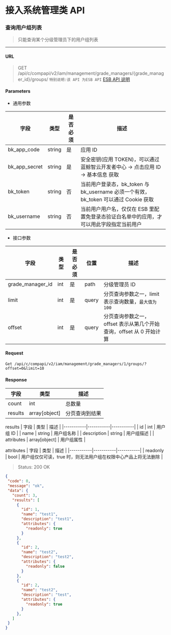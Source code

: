 # 接入系统管理类 API
### 查询用户组列表

> 只能查询某个分级管理员下的用户组列表

-------

#### URL

> GET /api/c/compapi/v2/iam/management/grade_managers/{grade_manager_id}/groups/
> `特别说明:该 API 为ESB API` [ESB API 说明](../01-Overview/01-BackendAPIvsESBAPI.md)


#### Parameters

* 通用参数

| 字段 |  类型 |是否必须  | 描述  |
|--------|--------|--------|--------|
|bk_app_code|string|是|应用 ID|
|bk_app_secret|string|是|安全密钥(应用 TOKEN)，可以通过 蓝鲸智云开发者中心 -> 点击应用 ID -> 基本信息 获取|
|bk_token|string|否|当前用户登录态，bk_token 与 bk_username 必须一个有效，bk_token 可以通过 Cookie 获取|
|bk_username|string|否|当前用户用户名，仅仅在 ESB 里配置免登录态验证白名单中的应用，才可以用此字段指定当前用户|

* 接口参数

| 字段 |  类型 |是否必须  | 位置 |描述  |
|--------|--------|--------|--------|--------|
| grade_manager_id | int | 是 | path | 分级管理员 ID |
| limit |  int  | 是| query | 分页查询参数之一，limit 表示查询数量，`最大值为100` |
| offset  | int | 是| query | 分页查询参数之一，offset 表示从第几个开始查询，offset 从 0 开始计算 |

#### Request
```plain
Get /api/c/compapi/v2/iam/management/grade_managers/1/groups/?offset=0&limit=10
```

#### Response

| 字段      | 类型      | 描述      |
|-----------|-----------|-----------|
| count   | int     |  总数量 |
| results   |  array[object]   |  分页查询到结果 |

results
| 字段      | 类型      | 描述      |
|-----------|-----------|-----------|
| id   | int     | 用户组 ID |
| name | string | 用户组名称 |
| description | string | 用户组描述 |
| attributes | array[object] | 用户组属性 |

attributes
| 字段      | 类型      | 描述      |
|-----------|-----------|-----------|
| readonly   | bool     | 用户组仅仅可读，true 时，则无法用户组在权限中心产品上将无法删除 |

> Status: 200 OK

```json
{
 ​"code": 0,
 ​"message": "ok",
 ​"data": {
   ​"count": 3,
   ​"results": [
     ​{
       ​"id": 1,
       ​"name": "test1",
       ​"description": "test1",
       "attributes": {
         "readonly": true
       }
     ​},
     ​{
       ​"id": 2,
       ​"name": "test2",
       ​"description": "test2",
       "attributes": {
         "readonly": false
       }
     ​},
     ​{
       ​"id": 2,
       ​"name": "test2",
       ​"description": "test",
       "attributes": {
         "readonly": true
       }
     ​},
   ​]
 ​}
}
```
